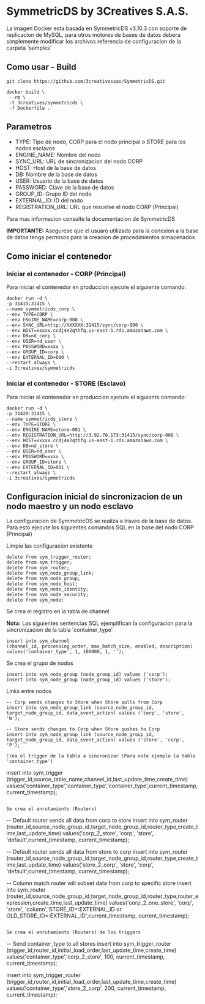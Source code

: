 # SymmetricDS by 3Creatives S.A.S.

La imagen Docker esta basada en SymmetricDS v3.10.3 con soporte de replicacion de MySQL, para otros motores de bases de datos debera simplemente modificar los archivos referencia de configuracion de la carpeta 'samples'

## Como usar - Build

```
git clone https://github.com/3creativessas/SymmetricDS.git

docker build \
 --rm \
 -t 3creatives/symmetricds \
 -f Dockerfile .
```

## Parametros

* TYPE: Tipo de nodo, CORP para el nodo principal o STORE para los nodos esclavos
* ENGINE_NAME: Nombre del nodo
* SYNC_URL: URL de sincronizacion del nodo CORP
* HOST: Host de la base de datos
* DB: Nombre de la base de datos 
* USER: Usuario de la base de datos
* PASSWORD: Clave de la base de datos
* GROUP_ID: Grupo ID del nodo
* EXTERNAL_ID: ID del nodo
* REGISTRATION_URL: URL que resuelve el nodo CORP (Principal)

Para mas informacion consulte la documentacion de SymmetricDS

**IMPORTANTE:** Asegurese que el usuaro utilizado para la conexion a la base de datos tenga permisos para la creacion de procedimientos almacenados

## Como iniciar el contenedor

### Iniciar el contenedor - CORP (Principal)
Para iniciar el contenedor en produccion ejecute el siguiente comando:

```
docker run -d \
-p 31415:31415 \
--name symmetricds_corp \
--env TYPE=CORP \
--env ENGINE_NAME=corp-000 \
--env SYNC_URL=http://XXXXXX:31415/sync/corp-000 \
--env HOST=xxxxx.ccdj4e2qthfq.us-east-1.rds.amazonaws.com \
--env DB=nd_corp \
--env USER=nd_user \
--env PASSWORD=xxxx \
--env GROUP_ID=corp \
--env EXTERNAL_ID=000 \
--restart always \
-i 3creatives/symmetricds
```

### Iniciar el contenedor - STORE (Esclavo)
Para iniciar el contenedor en produccion ejecute el siguiente comando:

```
docker run -d \
-p 31420:31415 \
--name symmetricds_store \
--env TYPE=STORE \
--env ENGINE_NAME=store-001 \
--env REGISTRATION_URL=http://3.92.70.173:31415/sync/corp-000 \
--env HOST=xxxxx.ccdj4e2qthfq.us-east-1.rds.amazonaws.com \
--env DB=nd_store \
--env USER=nd_user \
--env PASSWORD=xxxx \
--env GROUP_ID=store \
--env EXTERNAL_ID=001 \
--restart always \
-i 3creatives/symmetricds
```

## Configuracion inicial de sincronizacion de un nodo maestro y un nodo esclavo

La configuracion de SymmetricDS se realiza a traves de la base de datos. Para esto ejecute los siguientes comandos SQL en la base del nodo CORP (Principal)

Limpie las configuracion existente

```
delete from sym_trigger_router;
delete from sym_trigger;
delete from sym_router;
delete from sym_node_group_link;
delete from sym_node_group;
delete from sym_node_host;
delete from sym_node_identity;
delete from sym_node_security;
delete from sym_node;
```

Se crea el registro en la tabla de channel

**Nota:** Las siguientes sentencias SQL ejemplifican la configuracion para la sincronizacion de la tabla 'container_type'

```
insert into sym_channel 
(channel_id, processing_order, max_batch_size, enabled, description)
values('container_type', 1, 100000, 1, '');
```

Se crea el grupo de nodos

```
insert into sym_node_group (node_group_id) values ('corp');
insert into sym_node_group (node_group_id) values ('store');
```

Links entre nodos

```
-- Corp sends changes to Store when Store pulls from Corp
insert into sym_node_group_link (source_node_group_id, target_node_group_id, data_event_action) values ('corp', 'store', 'W');

-- Store sends changes to Corp when Store pushes to Corp
insert into sym_node_group_link (source_node_group_id, target_node_group_id, data_event_action) values ('store', 'corp', 'P');```

Crea el trigger de la tabla a sincronizar (Para este ejemplo la tabla 'container_type')

```
insert into sym_trigger 
(trigger_id,source_table_name,channel_id,last_update_time,create_time)
values('container_type','container_type','container_type',current_timestamp,current_timestamp);
```

Se crea el enrutamiento (Routers)

```
-- Default router sends all data from corp to store 
insert into sym_router 
(router_id,source_node_group_id,target_node_group_id,router_type,create_time,last_update_time)
values('corp_2_store', 'corp', 'store', 'default',current_timestamp, current_timestamp);

-- Default router sends all data from store to corp
insert into sym_router 
(router_id,source_node_group_id,target_node_group_id,router_type,create_time,last_update_time)
values('store_2_corp', 'store', 'corp', 'default',current_timestamp, current_timestamp);

-- Column match router will subset data from corp to specific store
insert into sym_router 
(router_id,source_node_group_id,target_node_group_id,router_type,router_expression,create_time,last_update_time)
values('corp_2_one_store', 'corp', 'store', 'column','STORE_ID=:EXTERNAL_ID or OLD_STORE_ID=:EXTERNAL_ID',current_timestamp, current_timestamp);
```

Se crea el enrutamiento (Routers) de los triggers

```
-- Send container_type to all stores
insert into sym_trigger_router 
(trigger_id,router_id,initial_load_order,last_update_time,create_time)
values('container_type','corp_2_store', 100, current_timestamp, current_timestamp);

insert into sym_trigger_router 
(trigger_id,router_id,initial_load_order,last_update_time,create_time)
values('container_type','store_2_corp', 200, current_timestamp, current_timestamp);
```